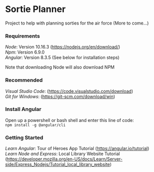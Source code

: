 # Sortie Planner

Project to help with planning sorties for the air force (More to come...)

### Requirements  
*Node*: Version 10.16.3 (https://nodejs.org/en/download/)  
*Npm*: Version 6.9.0  
*Angular*: Version 8.3.5 (See below for installation steps)    

Note that downloading Node will also download NPM  

### Recommended
*Visual Studio Code*: (https://code.visualstudio.com/download)  
*Git for Windows*: (https://git-scm.com/download/win)  

### Install Angular
Open up a powershell or bash shell and enter this line of code:  
`npm install -g @angular/cli`

### Getting Started
*Learn Angular*: Tour of Heroes App Tutorial (https://angular.io/tutorial)  
*Learn Node and Express*: Local Library Website Tutorial (https://developer.mozilla.org/en-US/docs/Learn/Server-side/Express_Nodejs/Tutorial_local_library_website)